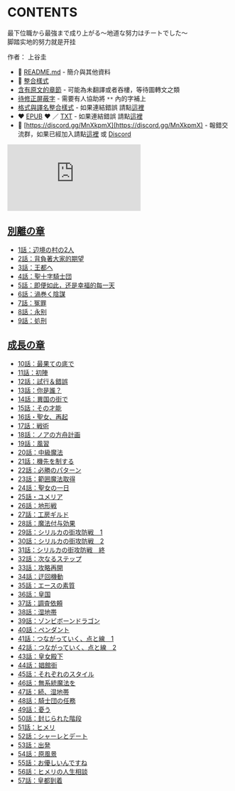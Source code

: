 # CONTENTS

最下位職から最強まで成り上がる～地道な努力はチートでした～  
脚踏实地的努力就是开挂  

作者： 上谷圭  



- :closed_book: [README.md](README.md) - 簡介與其他資料
- :pencil: [整合樣式](%E6%95%B4%E5%90%88%E6%A8%A3%E5%BC%8F.md)
- [含有原文的章節](ja.md) - 可能為未翻譯或者吞樓，等待圖轉文之類
- [待修正屏蔽字](%E5%BE%85%E4%BF%AE%E6%AD%A3%E5%B1%8F%E8%94%BD%E5%AD%97.md) - 需要有人協助將 `**` 內的字補上
- [格式與譯名整合樣式](https://github.com/bluelovers/node-novel/blob/master/lib/locales/%E6%9C%80%E4%B8%8B%E4%BD%8D%E8%81%B7%E3%81%8B%E3%82%89%E6%9C%80%E5%BC%B7%E3%81%BE%E3%81%A7%E6%88%90%E3%82%8A%E4%B8%8A%E3%81%8C%E3%82%8B%EF%BD%9E%E5%9C%B0%E9%81%93%E3%81%AA%E5%8A%AA%E5%8A%9B%E3%81%AF%E3%83%81%E3%83%BC%E3%83%88%E3%81%A7%E3%81%97%E3%81%9F%EF%BD%9E.ts) - 如果連結錯誤 請點[這裡](https://github.com/bluelovers/node-novel/blob/master/lib/locales/)
-  :heart: [EPUB](https://gitlab.com/demonovel/epub-txt/blob/master/user_out/%E6%9C%80%E4%B8%8B%E4%BD%8D%E8%81%B7%E3%81%8B%E3%82%89%E6%9C%80%E5%BC%B7%E3%81%BE%E3%81%A7%E6%88%90%E3%82%8A%E4%B8%8A%E3%81%8C%E3%82%8B%EF%BD%9E%E5%9C%B0%E9%81%93%E3%81%AA%E5%8A%AA%E5%8A%9B%E3%81%AF%E3%83%81%E3%83%BC%E3%83%88%E3%81%A7%E3%81%97%E3%81%9F%EF%BD%9E.epub) :heart:  ／ [TXT](https://gitlab.com/demonovel/epub-txt/blob/master/user_out/out/%E6%9C%80%E4%B8%8B%E4%BD%8D%E8%81%B7%E3%81%8B%E3%82%89%E6%9C%80%E5%BC%B7%E3%81%BE%E3%81%A7%E6%88%90%E3%82%8A%E4%B8%8A%E3%81%8C%E3%82%8B%EF%BD%9E%E5%9C%B0%E9%81%93%E3%81%AA%E5%8A%AA.out.txt) - 如果連結錯誤 請點[這裡](https://gitlab.com/demonovel/epub-txt/blob/master/user_out/user_out)
- :mega: [https://discord.gg/MnXkpmX](https://discord.gg/MnXkpmX) - 報錯交流群，如果已經加入請點[這裡](https://discordapp.com/channels/467794087769014273/467794088285175809) 或 [Discord](https://discordapp.com/channels/@me)


![導航目錄](https://chart.apis.google.com/chart?cht=qr&chs=150x150&chl=https://gitlab.com/novel-group/txt-source/blob/master/user_out/最下位職から最強まで成り上がる～地道な努力はチートでした～/導航目錄.md "導航目錄")




## [別離の章](00000_%E5%88%A5%E9%9B%A2%E3%81%AE%E7%AB%A0)

- [1話：辺境の村の2人](00000_%E5%88%A5%E9%9B%A2%E3%81%AE%E7%AB%A0/1%E8%A9%B1%EF%BC%9A%E8%BE%BA%E5%A2%83%E3%81%AE%E6%9D%91%E3%81%AE2%E4%BA%BA.txt)
- [2話：背負著大家的期望](00000_%E5%88%A5%E9%9B%A2%E3%81%AE%E7%AB%A0/2%E8%A9%B1%EF%BC%9A%E8%83%8C%E8%B2%A0%E8%91%97%E5%A4%A7%E5%AE%B6%E7%9A%84%E6%9C%9F%E6%9C%9B.txt)
- [3話：王都へ](00000_%E5%88%A5%E9%9B%A2%E3%81%AE%E7%AB%A0/3%E8%A9%B1%EF%BC%9A%E7%8E%8B%E9%83%BD%E3%81%B8.txt)
- [4話：聖十字騎士団](00000_%E5%88%A5%E9%9B%A2%E3%81%AE%E7%AB%A0/4%E8%A9%B1%EF%BC%9A%E8%81%96%E5%8D%81%E5%AD%97%E9%A8%8E%E5%A3%AB%E5%9B%A3.txt)
- [5話：即便如此，还是幸福的每一天](00000_%E5%88%A5%E9%9B%A2%E3%81%AE%E7%AB%A0/5%E8%A9%B1%EF%BC%9A%E5%8D%B3%E4%BE%BF%E5%A6%82%E6%AD%A4%EF%BC%8C%E8%BF%98%E6%98%AF%E5%B9%B8%E7%A6%8F%E7%9A%84%E6%AF%8F%E4%B8%80%E5%A4%A9.txt)
- [6話：渦巻く陰謀](00000_%E5%88%A5%E9%9B%A2%E3%81%AE%E7%AB%A0/6%E8%A9%B1%EF%BC%9A%E6%B8%A6%E5%B7%BB%E3%81%8F%E9%99%B0%E8%AC%80.txt)
- [7話：冤罪](00000_%E5%88%A5%E9%9B%A2%E3%81%AE%E7%AB%A0/7%E8%A9%B1%EF%BC%9A%E5%86%A4%E7%BD%AA.txt)
- [8話：永别](00000_%E5%88%A5%E9%9B%A2%E3%81%AE%E7%AB%A0/8%E8%A9%B1%EF%BC%9A%E6%B0%B8%E5%88%AB.txt)
- [9話：処刑](00000_%E5%88%A5%E9%9B%A2%E3%81%AE%E7%AB%A0/9%E8%A9%B1%EF%BC%9A%E5%87%A6%E5%88%91.txt)


## [成長の章](00010_%E6%88%90%E9%95%B7%E3%81%AE%E7%AB%A0)

- [10話：最果ての底で](00010_%E6%88%90%E9%95%B7%E3%81%AE%E7%AB%A0/10%E8%A9%B1%EF%BC%9A%E6%9C%80%E6%9E%9C%E3%81%A6%E3%81%AE%E5%BA%95%E3%81%A7.txt)
- [11話：初陣](00010_%E6%88%90%E9%95%B7%E3%81%AE%E7%AB%A0/11%E8%A9%B1%EF%BC%9A%E5%88%9D%E9%99%A3.txt)
- [12話：試行＆錯誤](00010_%E6%88%90%E9%95%B7%E3%81%AE%E7%AB%A0/12%E8%A9%B1%EF%BC%9A%E8%A9%A6%E8%A1%8C%EF%BC%86%E9%8C%AF%E8%AA%A4.txt)
- [13話：你是誰？](00010_%E6%88%90%E9%95%B7%E3%81%AE%E7%AB%A0/13%E8%A9%B1%EF%BC%9A%E4%BD%A0%E6%98%AF%E8%AA%B0%EF%BC%9F.txt)
- [14話：異国の街で](00010_%E6%88%90%E9%95%B7%E3%81%AE%E7%AB%A0/14%E8%A9%B1%EF%BC%9A%E7%95%B0%E5%9B%BD%E3%81%AE%E8%A1%97%E3%81%A7.txt)
- [15話：その才能](00010_%E6%88%90%E9%95%B7%E3%81%AE%E7%AB%A0/15%E8%A9%B1%EF%BC%9A%E3%81%9D%E3%81%AE%E6%89%8D%E8%83%BD.txt)
- [16話・聖女、再起](00010_%E6%88%90%E9%95%B7%E3%81%AE%E7%AB%A0/16%E8%A9%B1%E3%83%BB%E8%81%96%E5%A5%B3%E3%80%81%E5%86%8D%E8%B5%B7.txt)
- [17話：戦術](00010_%E6%88%90%E9%95%B7%E3%81%AE%E7%AB%A0/17%E8%A9%B1%EF%BC%9A%E6%88%A6%E8%A1%93.txt)
- [18話：ノアの方舟計画](00010_%E6%88%90%E9%95%B7%E3%81%AE%E7%AB%A0/18%E8%A9%B1%EF%BC%9A%E3%83%8E%E3%82%A2%E3%81%AE%E6%96%B9%E8%88%9F%E8%A8%88%E7%94%BB.txt)
- [19話：風習](00010_%E6%88%90%E9%95%B7%E3%81%AE%E7%AB%A0/19%E8%A9%B1%EF%BC%9A%E9%A2%A8%E7%BF%92.txt)
- [20話：中級魔法](00010_%E6%88%90%E9%95%B7%E3%81%AE%E7%AB%A0/20%E8%A9%B1%EF%BC%9A%E4%B8%AD%E7%B4%9A%E9%AD%94%E6%B3%95.txt)
- [21話：機先を制する](00010_%E6%88%90%E9%95%B7%E3%81%AE%E7%AB%A0/21%E8%A9%B1%EF%BC%9A%E6%A9%9F%E5%85%88%E3%82%92%E5%88%B6%E3%81%99%E3%82%8B.txt)
- [22話：必勝のパターン](00010_%E6%88%90%E9%95%B7%E3%81%AE%E7%AB%A0/22%E8%A9%B1%EF%BC%9A%E5%BF%85%E5%8B%9D%E3%81%AE%E3%83%91%E3%82%BF%E3%83%BC%E3%83%B3.txt)
- [23話：範囲魔法取得](00010_%E6%88%90%E9%95%B7%E3%81%AE%E7%AB%A0/23%E8%A9%B1%EF%BC%9A%E7%AF%84%E5%9B%B2%E9%AD%94%E6%B3%95%E5%8F%96%E5%BE%97.txt)
- [24話：聖女の一日](00010_%E6%88%90%E9%95%B7%E3%81%AE%E7%AB%A0/24%E8%A9%B1%EF%BC%9A%E8%81%96%E5%A5%B3%E3%81%AE%E4%B8%80%E6%97%A5.txt)
- [25話・ユメリア](00010_%E6%88%90%E9%95%B7%E3%81%AE%E7%AB%A0/25%E8%A9%B1%E3%83%BB%E3%83%A6%E3%83%A1%E3%83%AA%E3%82%A2.txt)
- [26話：地形戦](00010_%E6%88%90%E9%95%B7%E3%81%AE%E7%AB%A0/26%E8%A9%B1%EF%BC%9A%E5%9C%B0%E5%BD%A2%E6%88%A6.txt)
- [27話：工房ギルド](00010_%E6%88%90%E9%95%B7%E3%81%AE%E7%AB%A0/27%E8%A9%B1%EF%BC%9A%E5%B7%A5%E6%88%BF%E3%82%AE%E3%83%AB%E3%83%89.txt)
- [28話：魔法付与効果](00010_%E6%88%90%E9%95%B7%E3%81%AE%E7%AB%A0/28%E8%A9%B1%EF%BC%9A%E9%AD%94%E6%B3%95%E4%BB%98%E4%B8%8E%E5%8A%B9%E6%9E%9C.txt)
- [29話：シリルカの街攻防戦　1](00010_%E6%88%90%E9%95%B7%E3%81%AE%E7%AB%A0/29%E8%A9%B1%EF%BC%9A%E3%82%B7%E3%83%AA%E3%83%AB%E3%82%AB%E3%81%AE%E8%A1%97%E6%94%BB%E9%98%B2%E6%88%A6%E3%80%801.txt)
- [30話：シリルカの街攻防戦　2](00010_%E6%88%90%E9%95%B7%E3%81%AE%E7%AB%A0/30%E8%A9%B1%EF%BC%9A%E3%82%B7%E3%83%AA%E3%83%AB%E3%82%AB%E3%81%AE%E8%A1%97%E6%94%BB%E9%98%B2%E6%88%A6%E3%80%802.txt)
- [31話：シリルカの街攻防戦　終](00010_%E6%88%90%E9%95%B7%E3%81%AE%E7%AB%A0/31%E8%A9%B1%EF%BC%9A%E3%82%B7%E3%83%AA%E3%83%AB%E3%82%AB%E3%81%AE%E8%A1%97%E6%94%BB%E9%98%B2%E6%88%A6%E3%80%80%E7%B5%82.txt)
- [32話：次なるステップ](00010_%E6%88%90%E9%95%B7%E3%81%AE%E7%AB%A0/32%E8%A9%B1%EF%BC%9A%E6%AC%A1%E3%81%AA%E3%82%8B%E3%82%B9%E3%83%86%E3%83%83%E3%83%97.txt)
- [33話：攻略再開](00010_%E6%88%90%E9%95%B7%E3%81%AE%E7%AB%A0/33%E8%A9%B1%EF%BC%9A%E6%94%BB%E7%95%A5%E5%86%8D%E9%96%8B.txt)
- [34話：迂回機動](00010_%E6%88%90%E9%95%B7%E3%81%AE%E7%AB%A0/34%E8%A9%B1%EF%BC%9A%E8%BF%82%E5%9B%9E%E6%A9%9F%E5%8B%95.txt)
- [35話：エースの素質](00010_%E6%88%90%E9%95%B7%E3%81%AE%E7%AB%A0/35%E8%A9%B1%EF%BC%9A%E3%82%A8%E3%83%BC%E3%82%B9%E3%81%AE%E7%B4%A0%E8%B3%AA.txt)
- [36話：皇国](00010_%E6%88%90%E9%95%B7%E3%81%AE%E7%AB%A0/36%E8%A9%B1%EF%BC%9A%E7%9A%87%E5%9B%BD.txt)
- [37話：調査依頼](00010_%E6%88%90%E9%95%B7%E3%81%AE%E7%AB%A0/37%E8%A9%B1%EF%BC%9A%E8%AA%BF%E6%9F%BB%E4%BE%9D%E9%A0%BC.txt)
- [38話：湿地帯](00010_%E6%88%90%E9%95%B7%E3%81%AE%E7%AB%A0/38%E8%A9%B1%EF%BC%9A%E6%B9%BF%E5%9C%B0%E5%B8%AF.txt)
- [39話：ゾンビボーンドラゴン](00010_%E6%88%90%E9%95%B7%E3%81%AE%E7%AB%A0/39%E8%A9%B1%EF%BC%9A%E3%82%BE%E3%83%B3%E3%83%93%E3%83%9C%E3%83%BC%E3%83%B3%E3%83%89%E3%83%A9%E3%82%B4%E3%83%B3.txt)
- [40話：ペンダント](00010_%E6%88%90%E9%95%B7%E3%81%AE%E7%AB%A0/40%E8%A9%B1%EF%BC%9A%E3%83%9A%E3%83%B3%E3%83%80%E3%83%B3%E3%83%88.txt)
- [41話：つながっていく、点と線　1](00010_%E6%88%90%E9%95%B7%E3%81%AE%E7%AB%A0/41%E8%A9%B1%EF%BC%9A%E3%81%A4%E3%81%AA%E3%81%8C%E3%81%A3%E3%81%A6%E3%81%84%E3%81%8F%E3%80%81%E7%82%B9%E3%81%A8%E7%B7%9A%E3%80%801.txt)
- [42話：つながっていく、点と線　2](00010_%E6%88%90%E9%95%B7%E3%81%AE%E7%AB%A0/42%E8%A9%B1%EF%BC%9A%E3%81%A4%E3%81%AA%E3%81%8C%E3%81%A3%E3%81%A6%E3%81%84%E3%81%8F%E3%80%81%E7%82%B9%E3%81%A8%E7%B7%9A%E3%80%802.txt)
- [43話：皇女殿下](00010_%E6%88%90%E9%95%B7%E3%81%AE%E7%AB%A0/43%E8%A9%B1%EF%BC%9A%E7%9A%87%E5%A5%B3%E6%AE%BF%E4%B8%8B.txt)
- [44話：娼館街](00010_%E6%88%90%E9%95%B7%E3%81%AE%E7%AB%A0/44%E8%A9%B1%EF%BC%9A%E5%A8%BC%E9%A4%A8%E8%A1%97.txt)
- [45話：それぞれのスタイル](00010_%E6%88%90%E9%95%B7%E3%81%AE%E7%AB%A0/45%E8%A9%B1%EF%BC%9A%E3%81%9D%E3%82%8C%E3%81%9E%E3%82%8C%E3%81%AE%E3%82%B9%E3%82%BF%E3%82%A4%E3%83%AB.txt)
- [46話：無系統魔法を](00010_%E6%88%90%E9%95%B7%E3%81%AE%E7%AB%A0/46%E8%A9%B1%EF%BC%9A%E7%84%A1%E7%B3%BB%E7%B5%B1%E9%AD%94%E6%B3%95%E3%82%92.txt)
- [47話：続、湿地帯](00010_%E6%88%90%E9%95%B7%E3%81%AE%E7%AB%A0/47%E8%A9%B1%EF%BC%9A%E7%B6%9A%E3%80%81%E6%B9%BF%E5%9C%B0%E5%B8%AF.txt)
- [48話：騎士団の任務](00010_%E6%88%90%E9%95%B7%E3%81%AE%E7%AB%A0/48%E8%A9%B1%EF%BC%9A%E9%A8%8E%E5%A3%AB%E5%9B%A3%E3%81%AE%E4%BB%BB%E5%8B%99.txt)
- [49話：憂う](00010_%E6%88%90%E9%95%B7%E3%81%AE%E7%AB%A0/49%E8%A9%B1%EF%BC%9A%E6%86%82%E3%81%86.txt)
- [50話：封じられた階段](00010_%E6%88%90%E9%95%B7%E3%81%AE%E7%AB%A0/50%E8%A9%B1%EF%BC%9A%E5%B0%81%E3%81%98%E3%82%89%E3%82%8C%E3%81%9F%E9%9A%8E%E6%AE%B5.txt)
- [51話：ヒメリ](00010_%E6%88%90%E9%95%B7%E3%81%AE%E7%AB%A0/51%E8%A9%B1%EF%BC%9A%E3%83%92%E3%83%A1%E3%83%AA.txt)
- [52話：シャーレとデート](00010_%E6%88%90%E9%95%B7%E3%81%AE%E7%AB%A0/52%E8%A9%B1%EF%BC%9A%E3%82%B7%E3%83%A3%E3%83%BC%E3%83%AC%E3%81%A8%E3%83%87%E3%83%BC%E3%83%88.txt)
- [53話：出発](00010_%E6%88%90%E9%95%B7%E3%81%AE%E7%AB%A0/53%E8%A9%B1%EF%BC%9A%E5%87%BA%E7%99%BA.txt)
- [54話：原風景](00010_%E6%88%90%E9%95%B7%E3%81%AE%E7%AB%A0/54%E8%A9%B1%EF%BC%9A%E5%8E%9F%E9%A2%A8%E6%99%AF.txt)
- [55話：お優しいんですね](00010_%E6%88%90%E9%95%B7%E3%81%AE%E7%AB%A0/55%E8%A9%B1%EF%BC%9A%E3%81%8A%E5%84%AA%E3%81%97%E3%81%84%E3%82%93%E3%81%A7%E3%81%99%E3%81%AD.txt)
- [56話：ヒメリの人生相談](00010_%E6%88%90%E9%95%B7%E3%81%AE%E7%AB%A0/56%E8%A9%B1%EF%BC%9A%E3%83%92%E3%83%A1%E3%83%AA%E3%81%AE%E4%BA%BA%E7%94%9F%E7%9B%B8%E8%AB%87.txt)
- [57話：皇都到着](00010_%E6%88%90%E9%95%B7%E3%81%AE%E7%AB%A0/57%E8%A9%B1%EF%BC%9A%E7%9A%87%E9%83%BD%E5%88%B0%E7%9D%80.txt)

